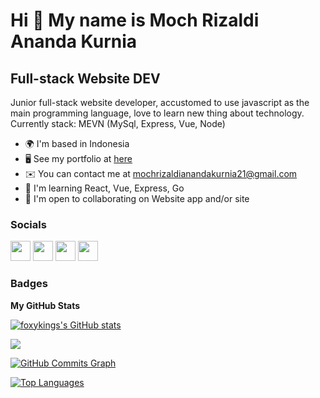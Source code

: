 Hi 👋 My name is Moch Rizaldi Ananda Kurnia
===========================================

Full-stack Website DEV
----------------------

Junior full-stack website developer, accustomed to use javascript as the main programming language, love to learn new thing about technology. Currently stack: MEVN (MySql, Express, Vue, Node)

* 🌍  I'm based in Indonesia
* 🖥️  See my portfolio at [here](http://foxykings.github.io)
* ✉️  You can contact me at [mochrizaldianandakurnia21@gmail.com](mailto:mochrizaldianandakurnia21@gmail.com)
* 🧠  I'm learning React, Vue, Express, Go
* 🤝  I'm open to collaborating on Website app and/or site


### Socials

<p align="left"> <a href="https://www.github.com/foxykings" target="_blank" rel="noreferrer"><img src="https://raw.githubusercontent.com/danielcranney/readme-generator/main/public/icons/socials/github.svg" width="32" height="32" /></a> <a href="http://www.instagram.com/mochrizaldiak" target="_blank" rel="noreferrer"><img src="https://raw.githubusercontent.com/danielcranney/readme-generator/main/public/icons/socials/instagram.svg" width="32" height="32" /></a> <a href="https://www.linkedin.com/in/mochrizaldiananda/" target="_blank" rel="noreferrer"><img src="https://raw.githubusercontent.com/danielcranney/readme-generator/main/public/icons/socials/linkedin.svg" width="32" height="32" /></a> <a href="https://www.twitter.com/mochrizaldiana1" target="_blank" rel="noreferrer"><img src="https://raw.githubusercontent.com/danielcranney/readme-generator/main/public/icons/socials/twitter.svg" width="32" height="32" /></a></p>

### Badges

<b>My GitHub Stats</b>

<a href="http://www.github.com/foxykings"><img src="https://github-readme-stats.vercel.app/api?username=foxykings&show_icons=true&hide=&count_private=true&title_color=0891b2&text_color=ffffff&icon_color=0891b2&bg_color=1c1917&hide_border=true&show_icons=true" alt="foxykings's GitHub stats" /></a>

<a href="http://www.github.com/foxykings"><img src="https://github-readme-streak-stats.herokuapp.com/?user=foxykings&stroke=ffffff&background=1c1917&ring=0891b2&fire=0891b2&currStreakNum=ffffff&currStreakLabel=0891b2&sideNums=ffffff&sideLabels=ffffff&dates=ffffff&hide_border=true" /></a>

<a href="http://www.github.com/foxykings"><img src="https://activity-graph.herokuapp.com/graph?username=foxykings&bg_color=1c1917&color=ffffff&line=0891b2&point=ffffff&area_color=1c1917&area=true&hide_border=true&custom_title=GitHub%20Commits%20Graph" alt="GitHub Commits Graph" /></a>

<a href="https://github.com/foxykings" align="left"><img src="https://github-readme-stats.vercel.app/api/top-langs/?username=foxykings&langs_count=10&title_color=0891b2&text_color=ffffff&icon_color=0891b2&bg_color=1c1917&hide_border=true&locale=en&custom_title=Top%20%Languages" alt="Top Languages" /></a>

